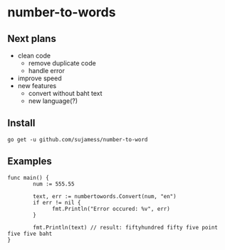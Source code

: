 # number-to-words

## Next plans
- clean code
  - remove duplicate code
  - handle error
- improve speed
- new features
  - convert without baht text
  - new language(?)

## Install
```go get -u github.com/sujamess/number-to-word```

## Examples

```
func main() {
        num := 555.55
  
        text, err := numbertowords.Convert(num, "en")
        if err != nil {
              fmt.Println("Error occured: %v", err)
        }
        
        fmt.Println(text) // result: fiftyhundred fifty five point five five baht
}
```
